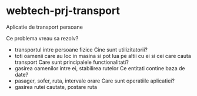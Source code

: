 # webtech-prj-transport
Aplicatie de transport persoane

Ce problema vreau sa rezolv?
  - transportul intre persoane fizice
Cine sunt utilizitatorii?
  - toti oamenii care au loc in masina si pot lua pe altii cu ei si cei care cauta transport
Care sunt principalele functionalitati?
  - gasirea oamenilor intre ei, stabilirea rutelor
Ce entitati contine baza de date?
  - pasager, sofer, ruta, intervale orare
Care sunt operatiile aplicatiei?
  - gasirea rutei cautate, postare ruta
